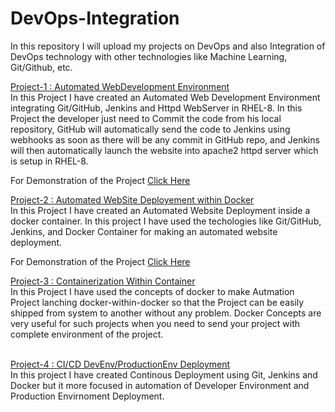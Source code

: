 # DevOps-Integration
In this repository I will upload my projects on DevOps and also Integration of DevOps technology with other technologies like Machine Learning, Git/Github, etc.<br>

<a href="https://github.com/Abhinav-26/DevOps-Integration/tree/master/DevOps%20Project-1">Project-1 : Automated WebDevelopment Environment</a><br>
In this Project I have created an Automated Web Development Environment integrating Git/GitHub, Jenkins and Httpd WebServer in RHEL-8. In this Project the developer just need to Commit the code from his local repository, GitHub will automatically send the code to Jenkins using webhooks as soon as there will be any commit in GitHub repo, and Jenkins will then automatically launch the website into apache2 httpd server which is setup in RHEL-8.<br>

For Demonstration of the Project <a href="https://www.youtube.com/watch?v=CRvzphqTtU4&t=49s">Click Here</a><br>

<a href="https://github.com/Abhinav-26/DevOps-Integration/tree/master/DevOps%20Project-2">Project-2 : Automated WebSite Deployement within Docker</a><br>
In this Project I have created an Automated Website Deployment inside a docker container. In this project I have used the techologies like Git/GitHub, Jenkins, and Docker Container for making an automated website deployment.<br>

For Demonstration of the Project <a href="https://www.linkedin.com/posts/abhinavdubey26_dockers-dockerimage-automation-activity-6668859867073273856-P6D2">Click Here</a>

<a href="https://github.com/Abhinav-26/DevOps-Integration/tree/master/DevOps%20Project-3">Project-3 : Containerization Within Container</a><br>
In this Project I have used the concepts of docker to make Autmation Project lanching docker-within-docker so that the Project can be easily shipped from system to another without any problem. Docker Concepts are very useful for such projects when you need to send your project with complete environment of the project.<br><br>

<a href="https://github.com/Abhinav-26/DevOps-Integration/tree/master/DevOps%20Project-4">Project-4 : CI/CD DevEnv/ProductionEnv Deployment</a><br>
In this project I have created Continous Deployment using Git, Jenkins and Docker but it more focused in automation of Developer Environment and Production Envirnoment Deployment. 

